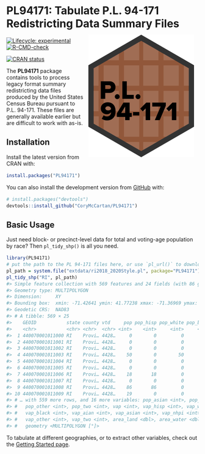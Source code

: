 
<!-- README.md is generated from README.Rmd. Please edit that file -->

# **PL94171**: Tabulate P.L. 94-171 Redistricting Data Summary Files <a href='https://corymccartan.github.io/PL94171'><img src='man/figures/logo.png' align="right" height="320" style="padding: 12px" /></a>

<!-- badges: start -->

[![Lifecycle:
experimental](https://img.shields.io/badge/lifecycle-experimental-orange.svg)](https://lifecycle.r-lib.org/articles/stages.html#experimental)
[![R-CMD-check](https://github.com/CoryMcCartan/PL94171/workflows/R-CMD-check/badge.svg)](https://github.com/CoryMcCartan/PL94171/actions)

[![CRAN
status](https://www.r-pkg.org/badges/version/PL94171)](https://CRAN.R-project.org/package=PL94171)
<!-- badges: end -->

The **PL94171** package contains tools to process legacy format summary
redistricting data files produced by the United States Census Bureau
pursuant to P.L. 94-171. These files are generally available earlier but
are difficult to work with as-is.

## Installation

Install the latest version from CRAN with:

``` r
install.packages("PL94171")
```

You can also install the development version from
[GitHub](https://github.com/) with:

``` r
# install.packages("devtools")
devtools::install_github("CoryMcCartan/PL94171")
```

## Basic Usage

Just need block- or precinct-level data for total and voting-age
population by race? Then `pl_tidy_shp()` is all you need.

``` r
library(PL94171)
# put the path to the PL 94-171 files here, or use `pl_url()` to download them
pl_path = system.file("extdata/ri2018_2020Style.pl", package="PL94171")
pl_tidy_shp("RI", pl_path)
#> Simple feature collection with 569 features and 24 fields (with 86 geometries empty)
#> Geometry type: MULTIPOLYGON
#> Dimension:     XY
#> Bounding box:  xmin: -71.42641 ymin: 41.77238 xmax: -71.36969 ymax: 41.82
#> Geodetic CRS:  NAD83
#> # A tibble: 569 × 25
#>    GEOID           state county vtd     pop pop_hisp pop_white pop_black pop_aian
#>    <chr>           <chr> <chr>  <chr> <int>    <int>     <int>     <int>    <int>
#>  1 440070001011000 RI    Provi… 4428…     0        0         0         0        0
#>  2 440070001011001 RI    Provi… 4428…     0        0         0         0        0
#>  3 440070001011002 RI    Provi… 4428…     0        0         0         0        0
#>  4 440070001011003 RI    Provi… 4428…    50        0        50         0        0
#>  5 440070001011004 RI    Provi… 4428…     0        0         0         0        0
#>  6 440070001011005 RI    Provi… 4428…     0        0         0         0        0
#>  7 440070001011006 RI    Provi… 4428…    18       18         0         0        0
#>  8 440070001011007 RI    Provi… 4428…     0        0         0         0        0
#>  9 440070001011008 RI    Provi… 4428…    86       86         0         0        0
#> 10 440070001011009 RI    Provi… 4428…    19        0         0        19        0
#> # … with 559 more rows, and 16 more variables: pop_asian <int>, pop_nhpi <int>,
#> #   pop_other <int>, pop_two <int>, vap <int>, vap_hisp <int>, vap_white <int>,
#> #   vap_black <int>, vap_aian <int>, vap_asian <int>, vap_nhpi <int>,
#> #   vap_other <int>, vap_two <int>, area_land <dbl>, area_water <dbl>,
#> #   geometry <MULTIPOLYGON [°]>
```

To tabulate at different geographies, or to extract other variables,
check out the [Getting Started
page](https://corymccartan.github.io/PL94171/articles/PL94171.html).
